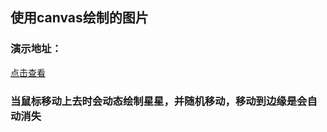 ﻿## 使用canvas绘制的图片
### 演示地址：
[点击查看](http://wslover.byethost11.com/canvas/star-%E5%8A%A8%E6%80%81%E6%98%9F%E6%98%9F/star.html)

### 当鼠标移动上去时会动态绘制星星，并随机移动，移动到边缘是会自动消失